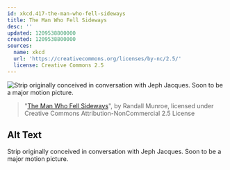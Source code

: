 ```yaml
---
id: xkcd.417-the-man-who-fell-sideways
title: The Man Who Fell Sideways
desc: ''
updated: 1209538800000
created: 1209538800000
sources:
  name: xkcd
  url: 'https://creativecommons.org/licenses/by-nc/2.5/'
  license: Creative Commons 2.5
---
```

![Strip originally conceived in conversation with Jeph Jacques.  Soon to be a major motion picture.](https://imgs.xkcd.com/comics/the_man_who_fell_sideways.png)
> "[The Man Who Fell Sideways](https://xkcd.com/417/)", by Randall Munroe, licensed under Creative Commons Attribution-NonCommercial 2.5 License

## Alt Text
Strip originally conceived in conversation with Jeph Jacques.  Soon to be a major motion picture.
